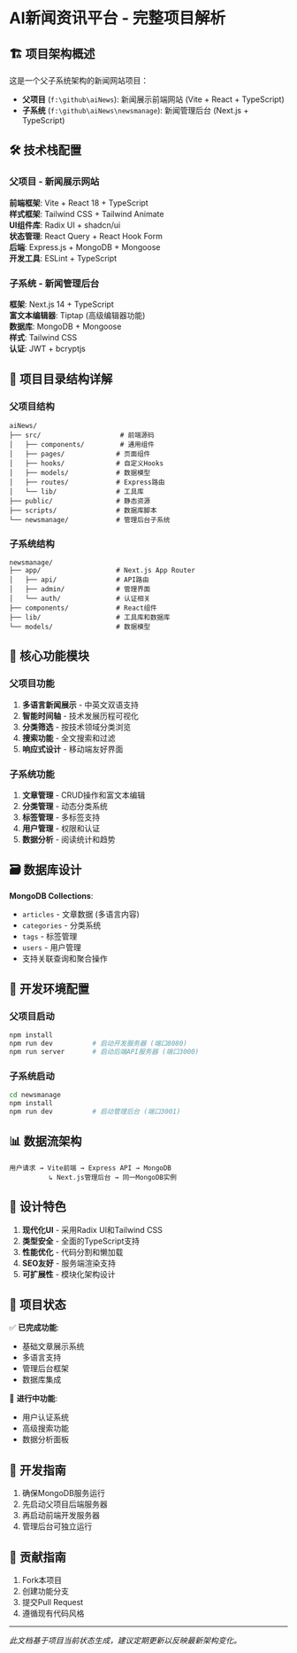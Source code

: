 # AI新闻资讯平台 - 完整项目解析

## 🏗️ 项目架构概述

这是一个父子系统架构的新闻网站项目：
- **父项目** (`f:\github\aiNews`): 新闻展示前端网站 (Vite + React + TypeScript)
- **子系统** (`f:\github\aiNews\newsmanage`): 新闻管理后台 (Next.js + TypeScript)

## 🛠️ 技术栈配置

### 父项目 - 新闻展示网站
**前端框架**: Vite + React 18 + TypeScript  
**样式框架**: Tailwind CSS + Tailwind Animate  
**UI组件库**: Radix UI + shadcn/ui  
**状态管理**: React Query + React Hook Form  
**后端**: Express.js + MongoDB + Mongoose  
**开发工具**: ESLint + TypeScript

### 子系统 - 新闻管理后台
**框架**: Next.js 14 + TypeScript  
**富文本编辑器**: Tiptap (高级编辑器功能)  
**数据库**: MongoDB + Mongoose  
**样式**: Tailwind CSS  
**认证**: JWT + bcryptjs

## 📁 项目目录结构详解

### 父项目结构
```
aiNews/
├── src/                    # 前端源码
│   ├── components/         # 通用组件
│   ├── pages/             # 页面组件
│   ├── hooks/             # 自定义Hooks
│   ├── models/            # 数据模型
│   ├── routes/            # Express路由
│   └── lib/               # 工具库
├── public/                # 静态资源
├── scripts/               # 数据库脚本
└── newsmanage/            # 管理后台子系统
```

### 子系统结构
```
newsmanage/
├── app/                   # Next.js App Router
│   ├── api/               # API路由
│   ├── admin/             # 管理界面
│   └── auth/              # 认证相关
├── components/            # React组件
├── lib/                   # 工具库和数据库
└── models/                # 数据模型
```

## 🚀 核心功能模块

### 父项目功能
1. **多语言新闻展示** - 中英文双语支持
2. **智能时间轴** - 技术发展历程可视化
3. **分类筛选** - 按技术领域分类浏览
4. **搜索功能** - 全文搜索和过滤
5. **响应式设计** - 移动端友好界面

### 子系统功能
1. **文章管理** - CRUD操作和富文本编辑
2. **分类管理** - 动态分类系统
3. **标签管理** - 多标签支持
4. **用户管理** - 权限和认证
5. **数据分析** - 阅读统计和趋势

## 🗃️ 数据库设计

**MongoDB Collections**:
- `articles` - 文章数据 (多语言内容)
- `categories` - 分类系统
- `tags` - 标签管理
- `users` - 用户管理
- 支持关联查询和聚合操作

## 🔧 开发环境配置

### 父项目启动
```bash
npm install
npm run dev          # 启动开发服务器 (端口8080)
npm run server       # 启动后端API服务器 (端口3000)
```

### 子系统启动
```bash
cd newsmanage
npm install
npm run dev          # 启动管理后台 (端口3001)
```

## 📊 数据流架构

```
用户请求 → Vite前端 → Express API → MongoDB
          ↳ Next.js管理后台 → 同一MongoDB实例
```

## 🎨 设计特色

1. **现代化UI** - 采用Radix UI和Tailwind CSS
2. **类型安全** - 全面的TypeScript支持
3. **性能优化** - 代码分割和懒加载
4. **SEO友好** - 服务端渲染支持
5. **可扩展性** - 模块化架构设计

## 🚧 项目状态

✅ **已完成功能**:
- 基础文章展示系统
- 多语言支持
- 管理后台框架
- 数据库集成

🔄 **进行中功能**:
- 用户认证系统
- 高级搜索功能
- 数据分析面板

## 📝 开发指南

1. 确保MongoDB服务运行
2. 先启动父项目后端服务器
3. 再启动前端开发服务器
4. 管理后台可独立运行

## 🤝 贡献指南

1. Fork本项目
2. 创建功能分支
3. 提交Pull Request
4. 遵循现有代码风格

---

*此文档基于项目当前状态生成，建议定期更新以反映最新架构变化。*






